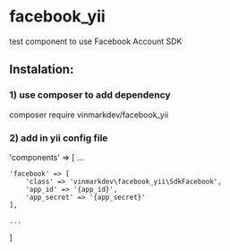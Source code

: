 # facebook_yii
test component to use Facebook Account SDK

## Instalation:

### 1) use composer to add dependency

composer require vinmarkdev/facebook_yii

### 2) add in yii config file

'components' => [
	...

	'facebook' => [
	    'class' => 'vinmarkdev\facebook_yii\SdkFacebook',
	    'app_id' => '{app_id}',
	    'app_secret' => '{app_secret}'
	],

	...
]